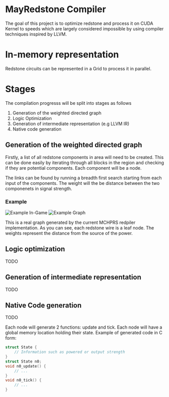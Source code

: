 # MayRedstone Compiler

The goal of this project is to optimize redstone and process it on CUDA Kernel to speeds which are largely considered impossible by using compiler techniques inspired by LLVM.

# In-memory representation

Redstone circuits can be represented in a Grid to process it in parallel.

# Stages

The compilation progresss will be split into stages as follows

1. Generation of the weighted directed graph
2. Logic Optimization
3. Generation of intermediate representation (e.g LLVM IR)
4. Native code generation

## Generation of the weighted directed graph

Firstly, a list of all redstone components in area will need to be created. This can be done easily by iterating through all blocks in the region and checking if they are potential components. Each component will be a node.

The links can be found by running a breadth first search starting from each input of the components. The weight will the be distance between the two componenets in signal strength.

### Example

![Example In-Game](img/ex1.png)
![Example Graph](img/ex1-graph.png)

This is a real graph generated by the current MCHPRS redpiler implementation.
As you can see, each redstone wire is a leaf node. The weights represent the distance from the source of the power.

## Logic optimization

TODO

## Generation of intermediate representation

TODO

## Native Code generation

TODO

Each node will generate 2 functions: update and tick. Each node will have a global memory location holding their state.
Example of generated code in C form:
```c
struct State {
    // Information such as powered or output strength
}
struct State n0;
void n0_update() {
    // ...
}
void n0_tick() {
    // ...
}
```